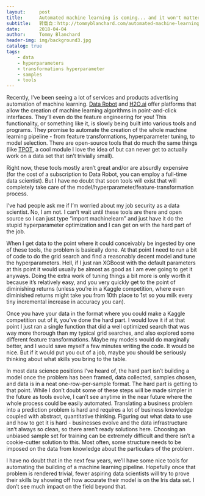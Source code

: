 ```yaml
---
layout:     post
title:      Automated machine learning is coming... and it won't matter
subtitle:   转载自：http://tommyblanchard.com/automated-machine-learning-is-coming-and-it-wont-matter
date:       2018-04-04
author:     Tommy Blanchard
header-img: img/background3.jpg
catalog: true
tags:
    - data
    - hyperparameters
    - transformations hyperparameter
    - samples
    - tools
---
```


Recently, I’ve been seeing a lot of services and products advertising automation of machine learning. [Data Robot](https://www.datarobot.com/) and [H2O.ai](https://www.h2o.ai/) offer platforms that allow the creation of machine learning algorithms in point-and-click interfaces. They’ll even do the feature engineering for you! This functionality, or something like it, is slowly being built into various tools and programs. They promise to automate the creation of the whole machine learning pipeline - from feature transformations, hyperparameter tuning, to model selection. There are open-source tools that do much the same things (like [TPOT](https://github.com/EpistasisLab/tpot), a cool module I love the idea of but can never get to actually work on a data set that isn’t trivially small).

Right now, these tools mostly aren’t great and/or are absurdly expensive (for the cost of a subscription to Data Robot, you can employ a full-time data scientist). But I have no doubt that soon tools will exist that will completely take care of the model/hyperparameter/feature-transformation process. 

I’ve had people ask me if I’m worried about my job security as a data scientist. No, I am not. I can’t wait until these tools are there and open source so I can just type “import machinelearn” and just have it do the stupid hyperparameter optimization and I can get on with the hard part of the job.

When I get data to the point where it could conceivably be ingested by one of these tools, the problem is basically done. At that point I need to run a bit of code to do the grid search and find a reasonably decent model and tune the hyperparameters. Hell, if I just ran XGBoost with the default parameters at this point it would usually be almost as good as I am ever going to get it anyways. Doing the extra work of tuning things a bit more is only worth it because it’s relatively easy, and you very quickly get to the point of diminishing returns (unless you’re in a Kaggle competition, where even diminished returns might take you from 10th place to 1st so you milk every tiny incremental increase in accuracy you can).

Once you have your data in the format where you could make a Kaggle competition out of it, you’ve done the hard part. I would love it if at that point I just ran a single function that did a well optimized search that was way more thorough than my typical grid searches, and also explored some different feature transformations. Maybe my models would do marginally better, and I would save myself a few minutes writing the code. It would be nice. But if it would put you out of a job, maybe you should be seriously thinking about what skills you bring to the table.

In most data science positions I’ve heard of, the hard part isn’t building a model once the problem has been framed, data collected, samples chosen, and data is in a neat one-row-per-sample format. The hard part is getting to that point. While I don’t doubt some of these steps will be made simpler in the future as tools evolve, I can’t see anytime in the near future where the whole process could be easily automated. Translating a business problem into a prediction problem is hard and requires a lot of business knowledge coupled with abstract, quantitative thinking. Figuring out what data to use and how to get it is hard - businesses evolve and the data infrastructure isn’t always so clean, so there aren’t ready solutions here. Choosing an unbiased sample set for training can be extremely difficult and there isn’t a cookie-cutter solution to this. Most often, some structure needs to be imposed on the data from knowledge about the particulars of the problem.

I have no doubt that in the next few years, we’ll have some nice tools for automating the building of a machine learning pipeline. Hopefully once that problem is rendered trivial, fewer aspiring data scientists will try to prove their skills by showing off how accurate their model is on the Iris data set. I don’t see much impact on the field beyond that.

